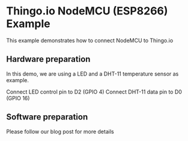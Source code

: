 # Thingo.io NodeMCU (ESP8266) Example

This example demonstrates how to connect NodeMCU to Thingo.io 

## Hardware preparation

In this demo, we are using a LED and a DHT-11 temperature sensor as example.

Connect LED control pin to D2 (GPIO 4)
Connect DHT-11 data pin to D0 (GPIO 16)

## Software preparation

Please follow our blog post for more details